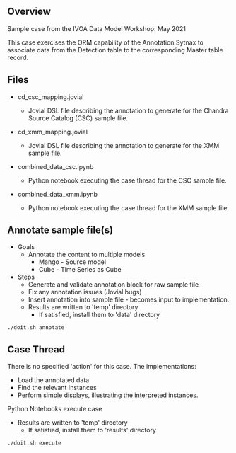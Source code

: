## Overview
Sample case from the IVOA Data Model Workshop: May 2021

This case exercises the ORM capability of the Annotation Sytnax to associate data from the Detection table to the corresponding Master table record.


## Files
* cd_csc_mapping.jovial
    * Jovial DSL file describing the annotation to generate for the Chandra Source Catalog (CSC) sample file.

* cd_xmm_mapping.jovial
    * Jovial DSL file describing the annotation to generate for the XMM sample file.

* combined_data_csc.ipynb
    * Python notebook executing the case thread for the CSC sample file.

* combined_data_xmm.ipynb
    * Python notebook executing the case thread for the XMM sample file.

## Annotate sample file(s)
* Goals
    * Annotate the content to multiple models
        * Mango - Source model
        * Cube - Time Series as Cube
* Steps
    * Generate and validate annotation block for raw sample file
    * Fix any annotation issues (Jovial bugs)
    * Insert annotation into sample file - becomes input to implementation.
    * Results are written to 'temp' directory
        * If satisfied, install them to 'data' directory
    
```
./doit.sh annotate
```

## Case Thread
There is no specified 'action' for this case.
The implementations:
* Load the annotated data
* Find the relevant Instances
* Perform simple displays, illustrating the interpreted instances.

Python Notebooks execute case
* Results are written to 'temp' directory
    * If satisfied, install them to 'results' directory

```
./doit.sh execute
```
